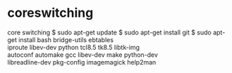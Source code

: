 # coreswitching
core switching
$ sudo apt-get update
$ sudo apt-get install git
$ sudo apt-get install bash bridge-utils ebtables \
  iproute libev-dev python tcl8.5 tk8.5 libtk-img \
  autoconf automake gcc libev-dev make python-dev \
  libreadline-dev pkg-config imagemagick help2man
